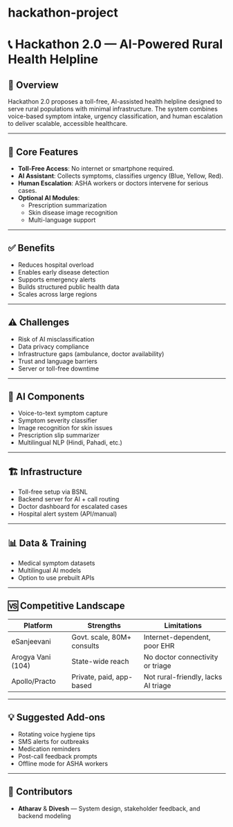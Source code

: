 # hackathon-project
# 📞 Hackathon 2.0 — AI-Powered Rural Health Helpline

## 🧠 Overview
Hackathon 2.0 proposes a toll-free, AI-assisted health helpline designed to serve rural populations with minimal infrastructure. The system combines voice-based symptom intake, urgency classification, and human escalation to deliver scalable, accessible healthcare.

---

## 🚀 Core Features
- **Toll-Free Access**: No internet or smartphone required.
- **AI Assistant**: Collects symptoms, classifies urgency (Blue, Yellow, Red).
- **Human Escalation**: ASHA workers or doctors intervene for serious cases.
- **Optional AI Modules**:
  - Prescription summarization
  - Skin disease image recognition
  - Multi-language support

---

## ✅ Benefits
- Reduces hospital overload
- Enables early disease detection
- Supports emergency alerts
- Builds structured public health data
- Scales across large regions

---

## ⚠️ Challenges
- Risk of AI misclassification
- Data privacy compliance
- Infrastructure gaps (ambulance, doctor availability)
- Trust and language barriers
- Server or toll-free downtime

---

## 🧩 AI Components
- Voice-to-text symptom capture
- Symptom severity classifier
- Image recognition for skin issues
- Prescription slip summarizer
- Multilingual NLP (Hindi, Pahadi, etc.)

---

## 🏗️ Infrastructure
- Toll-free setup via BSNL
- Backend server for AI + call routing
- Doctor dashboard for escalated cases
- Hospital alert system (API/manual)

---

## 📊 Data & Training
- Medical symptom datasets
- Multilingual AI models
- Option to use prebuilt APIs

---

## 🆚 Competitive Landscape

| Platform         | Strengths                          | Limitations                          |
|------------------|-------------------------------------|--------------------------------------|
| eSanjeevani      | Govt. scale, 80M+ consults          | Internet-dependent, poor EHR         |
| Arogya Vani (104)| State-wide reach                    | No doctor connectivity or triage     |
| Apollo/Practo    | Private, paid, app-based            | Not rural-friendly, lacks AI triage  |

---

## 💡 Suggested Add-ons
- Rotating voice hygiene tips
- SMS alerts for outbreaks
- Medication reminders
- Post-call feedback prompts
- Offline mode for ASHA workers

---

## 👥 Contributors
- **Atharav** & **Divesh** — System design, stakeholder feedback, and backend modeling
